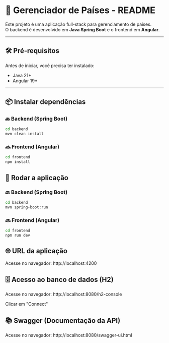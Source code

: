 # 📘 Gerenciador de Países - README

Este projeto é uma aplicação full-stack para gerenciamento de países.  
O backend é desenvolvido em **Java Spring Boot** e o frontend em **Angular**.

---

## 🛠️ Pré-requisitos

Antes de iniciar, você precisa ter instalado:

- Java 21+
- Angular 19*

---

## 📦 Instalar dependências

### 🔙 Backend (Spring Boot)

```bash
cd backend
mvn clean install
```

### 🔜 Frontend (Angular)

```bash
cd frontend
npm install
```

## 🚀 Rodar a aplicação

### 🔙 Backend (Spring Boot)

```bash
cd backend
mvn spring-boot:run
```

### 🔜 Frontend (Angular)

```bash
cd frontend
npm run dev
```

## 🌐 URL da aplicação

Acesse no navegador:
http://localhost:4200

## 🗄️ Acesso ao banco de dados (H2)

Acesse no navegador:
http://localhost:8080/h2-console

Clicar em "Connect"

## 📚 Swagger (Documentação da API)

Acesse no navegador:
http://localhost:8080/swagger-ui.html
